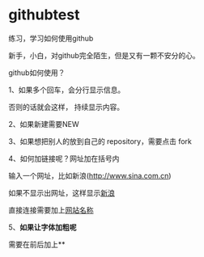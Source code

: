 # githubtest
练习，学习如何使用github

新手，小白，对github完全陌生，但是又有一颗不安分的心。

github如何使用？

1、如果多个回车，会分行显示信息。

否则的话就会这样，
持续显示内容。

2、如果新建需要NEW

3、如果想把别人的放到自己的 repository，需要点击 fork

4、如何加链接呢？网址加在括号内

输入一个网址，比如新浪(http://www.sina.com.cn)

如果不显示出网址，这样显示[新浪](http://www.sina.com.cn)

直接连接需要加上[网站名称](链接地址)

5、**如果让字体加粗呢**

需要在前后加上**
